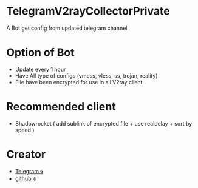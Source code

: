 # TelegramV2rayCollectorPrivate

A Bot get config from updated telegram channel

# Option of Bot
* Update every 1 hour
* Have All type of configs (vmess, vless, ss, trojan, reality)
* File have been encrypted for use in all V2ray client

# Recommended client
* Shadowrocket ( add sublink of encrypted file + use realdelay + sort by speed ) 

# Creator
* <a href="https://t.me/notrwinshadow">Telegram 🌀</a>
* <a href="https://github.com/Kwinshadow/">github ❄️</a>
